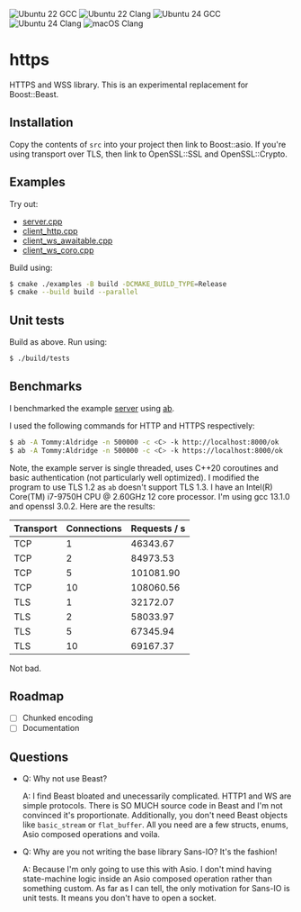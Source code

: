 ![Ubuntu 22 GCC](https://github.com/pfeatherstone/https/actions/workflows/ubuntu22_gcc.yml/badge.svg)
![Ubuntu 22 Clang](https://github.com/pfeatherstone/https/actions/workflows/ubuntu22_clang.yml/badge.svg)
![Ubuntu 24 GCC](https://github.com/pfeatherstone/https/actions/workflows/ubuntu24_gcc.yml/badge.svg)
![Ubuntu 24 Clang](https://github.com/pfeatherstone/https/actions/workflows/ubuntu24_clang.yml/badge.svg)
![macOS Clang](https://github.com/pfeatherstone/https/actions/workflows/macos_clang.yml/badge.svg)

# https
HTTPS and WSS library.
This is an experimental replacement for Boost::Beast.

## Installation

Copy the contents of `src` into your project then link to Boost::asio. If you're using transport over TLS, then link to OpenSSL::SSL and OpenSSL::Crypto.

## Examples

Try out:
- [server.cpp](examples/server.cpp)
- [client_http.cpp](examples/client_http.cpp)
- [client_ws_awaitable.cpp](examples/client_ws_awaitable.cpp)
- [client_ws_coro.cpp](examples/client_ws_coro.cpp)

Build using:

```bash
$ cmake ./examples -B build -DCMAKE_BUILD_TYPE=Release
$ cmake --build build --parallel
```

## Unit tests

Build as above. Run using:

```bash
$ ./build/tests
```

## Benchmarks

I benchmarked the example [server](examples/server.cpp) using [ab](https://httpd.apache.org/docs/2.4/programs/ab.html). 

I used the following commands for HTTP and HTTPS respectively:

```bash
$ ab -A Tommy:Aldridge -n 500000 -c <C> -k http://localhost:8000/ok
$ ab -A Tommy:Aldridge -n 500000 -c <C> -k https://localhost:8000/ok
```

Note, the example server is single threaded, uses C++20 coroutines and basic authentication (not particularly well optimized). I modified the program to use TLS 1.2 as `ab` doesn't support TLS 1.3. I have an Intel(R) Core(TM) i7-9750H CPU @ 2.60GHz 12 core processor. I'm using gcc 13.1.0 and openssl 3.0.2. Here are the results:

| Transport | Connections | Requests / s |
| --------- | ----------- | -------------|
| TCP       | 1           | 46343.67     |
| TCP       | 2           | 84973.53     |
| TCP       | 5           | 101081.90    |
| TCP       | 10          | 108060.56    |
| TLS       | 1           | 32172.07     |
| TLS       | 2           | 58033.97     |
| TLS       | 5           | 67345.94     |
| TLS       | 10          | 69167.37     |

Not bad.

## Roadmap
- [ ] Chunked encoding
- [ ] Documentation

## Questions

- Q: Why not use Beast?

  A: I find Beast bloated and unecessarily complicated. HTTP1 and WS are simple protocols. There is SO MUCH source code in Beast and I'm not convinced it's proportionate. Additionally, you don't need Beast objects like `basic_stream` or `flat_buffer`. All you need are a few structs, enums, Asio composed operations and voila.

- Q: Why are you not writing the base library Sans-IO? It's the fashion!

  A: Because I'm only going to use this with Asio. I don't mind having state-machine logic inside an Asio composed operation rather than something custom. As far as I can tell, the only motivation for Sans-IO is unit tests. It means you don't have to open a socket.